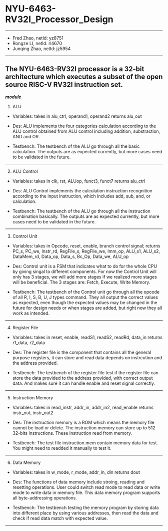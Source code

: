 # NYU-6463-RV32I_Processor_Design

---

- Fred Zhao, netId: yz8751
- Rongze LI, netId: rl4670
- Junqing Zhao, netId: jz5954
---
The NYU-6463-RV32I processor is a 32-bit architecture which executes a subset of the open source RISC-V RV32I
instruction set. 
---
***module***
1. ALU 
- Variables:
takes in alu_ctrl, operand1, operand2
returns alu_out

- Des:
ALU implements the four categories calculation according to the ALU control obtained from ALU control including addition, substraction, AND and OR.

- Testbench:
The testbench of the ALU go through all the basic calculation. The outputs are as expected currently, but more cases need to be validated in the future.

---
2. ALU Control 
- Variables:
takes in clk, rst, ALUop, funct3, funct7
returns alu_ctrl

- Des:
ALU Control implements the calculation instruction recognition according to the input instruction, which includes add, sub, and, or calculation.

- Testbench:
The testbench of the ALU go through all the instruction combination basically. The outputs are as expected currently, but more cases need to be validated in the future.

---
3. Control Unit 
- Variables: 
takes in Opcode, reset, enable, branch control signal;
returns PC_s, PC_we, Instr_rd, RegFile_s, RegFile_we, Imm_op, ALU_s1, ALU_s2, DataMem_rd, Data_op, Data_s, Bc_Op, Data_we, ALU_op

- Des: 
Control unit is a FSM that indicates what to do for the whole CPU by giving singal to different components. 
For now the Control Unit will only has 3 stages, we will add more stages if we realized more stages will be beneficial. 
The 3 stages are: Fetch, Execute, Write Memory.

- Testbench: 
The testbench of the Control unit go through all the opcode of all R, I, S, B, U, J types command. They all output the correct values as expected, even though the expected values may be changed in the future for design needs or when stages are added, but right now they all work as intended.  

---
4. Register File
- Variables: 
takes in reset, enable, readS1, readS2, readRd, data_in
returns r1_data, r2_data

- Des: 
The register file is the component that contains all the general purpose registers, it can store and read data depends on instrcution and the address provided. 

- Testbench: 
The testbench of the register file test if the register file can store the data provided to the address provided, with correct output data. And makes sure it can handle enable and reset signal correctly. 

---
5. Instruction Memory 
- Variables:
takes in read_instr, addr_in, addr_in2, read_enable
returns instr_out, instr_out2

- Des:
The instruction memory is a ROM which means the memory file cannot be load or delete. The instruction memory can store up to 512 32-bits instructions. These instruction read from memory.

- Testbench:
The test file instruction.mem contain memory data for test. You might need to readded it manually to test it.

---
6. Data Memory
- Variables:
takes in w_mode, r_mode, addr_in, din
returns dout

- Des:
The functions of data memory include stroing, reading and resetting operations. User could switch read mode to read data or write mode to write data in memory file. This data memory program supports all byte-addressing operations.

- Testbench:
The testbench testing the memory program by storing data into different place by using various addresses, then read the data and check if read data match with expected value. 

---

